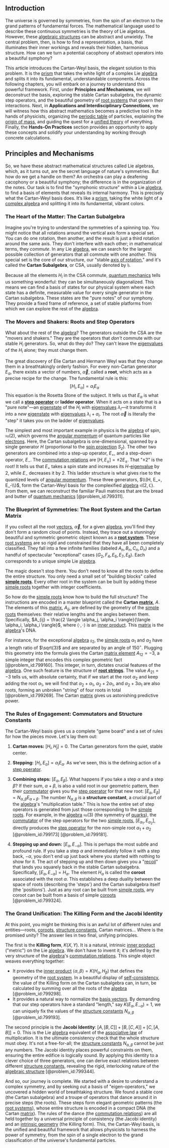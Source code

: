## Introduction
The universe is governed by symmetries, from the spin of an electron to the grand patterns of fundamental forces. The mathematical language used to describe these continuous symmetries is the theory of Lie algebras. However, these [algebraic structures](@article_id:138965) can be abstract and unwieldy. The central problem, then, is how to find a representation, a basis, that illuminates their inner workings and reveals their hidden, harmonious structure. How can we turn a potential cacophony of abstract operators into a beautiful symphony?

This article introduces the Cartan-Weyl basis, the elegant solution to this problem. It is the [prism](@article_id:167956) that takes the white light of a complex Lie [algebra](@article_id:155968) and splits it into its fundamental, understandable components. Across the following chapters, you will embark on a journey to understand this powerful framework. First, under **Principles and Mechanisms**, we will deconstruct the basis, exploring the stable Cartan subalgebra, the dynamic step operators, and the beautiful geometry of [root systems](@article_id:198476) that govern their interactions. Next, in **Applications and Interdisciplinary Connections**, we will witness how this abstract mathematics becomes a predictive tool in the hands of physicists, organizing the [periodic table](@article_id:138975) of particles, explaining the [origin of mass](@article_id:161258), and guiding the quest for a [unified theory](@article_id:160977) of everything. Finally, the **Hands-On Practices** section provides an opportunity to apply these concepts and solidify your understanding by working through concrete calculations.

## Principles and Mechanisms

So, we have these abstract mathematical structures called Lie algebras, which, as it turns out, are the secret language of nature's symmetries. But how do we get a handle on them? An orchestra can play a deafening cacophony or a beautiful symphony; the difference is in the organization of the notes. Our task is to find the "symphonic structure" within a Lie [algebra](@article_id:155968), to find a basis of elements that reveals its internal harmony. This is precisely what the Cartan-Weyl basis does. It’s like a [prism](@article_id:167956), taking the white light of a [complex algebra](@article_id:180179) and splitting it into its fundamental, vibrant colors.

### The Heart of the Matter: The Cartan Subalgebra

Imagine you're trying to understand the symmetries of a spinning top. You might notice that all rotations around the vertical axis form a special set. You can do one rotation, then another, and the result is just a third rotation around the same axis. They don't interfere with each other; in mathematical terms, they *commute*. In any Lie [algebra](@article_id:155968), we can search for the largest possible collection of generators that all commute with one another. This special set is the core of our structure, our "stable [axis of rotation](@article_id:186600)," and it's called the **Cartan Subalgebra**, or CSA, usually denoted by $\mathfrak{h}$.

Because all the elements $H_i$ in the CSA commute, [quantum mechanics](@article_id:141149) tells us something wonderful: they can be simultaneously diagonalized. This means we can find a basis of states for our physical system where each state has a definite, measurable value for every single generator in the Cartan subalgebra. These states are the "pure notes" of our symphony. They provide a fixed frame of reference, a set of stable platforms from which we can explore the rest of the [algebra](@article_id:155968).

### The Movers and Shakers: Roots and Step Operators

What about the rest of the [algebra](@article_id:155968)? The generators outside the CSA are the "movers and shakers." They are the operators that *don't* commute with our stable $H_i$ generators. So, what do they do? They can't leave the [eigenvalues](@article_id:146953) of the $H_i$ alone; they must change them.

The great discovery of Élie Cartan and Hermann Weyl was that they change them in a breathtakingly orderly fashion. For every non-Cartan generator $E_\alpha$, there exists a vector of numbers, $\vec{\alpha}$, called a **root**, which acts as a precise recipe for the change. The fundamental rule is this:
$$
[H_i, E_\alpha] = \alpha_i E_\alpha
$$
This equation is the Rosetta Stone of the subject. It tells us that $E_\alpha$ is what we call a **[step operator](@article_id:199497)** or **ladder operator**. When it acts on a state that is a "pure note"—an [eigenstate](@article_id:201515) of the $H_i$ with [eigenvalues](@article_id:146953) $\lambda_i$—it transforms it into a *new* [eigenstate](@article_id:201515) with [eigenvalues](@article_id:146953) $\lambda_i + \alpha_i$. The root $\vec{\alpha}$ is literally the "step" it takes you on the ladder of [eigenvalues](@article_id:146953).

The simplest and most important example in physics is the [algebra](@article_id:155968) of spin, $\mathfrak{su}(2)$, which governs the [angular momentum](@article_id:144331) of quantum particles like [electrons](@article_id:136939). Here, the Cartan subalgebra is one-dimensional, spanned by a single generator $H$ (proportional to the [spin projection](@article_id:183865) $S_z$). The other two generators are combined into a step-up operator, $E_+$, and a step-down operator, $E_-$. The [commutation relations](@article_id:136286) are $[H, E_\pm] = \pm 2 E_\pm$. That "$\pm 2$" is the root! It tells us that $E_+$ takes a spin state and increases its $H$-[eigenvalue](@article_id:154400) by 2, while $E_-$ decreases it by 2. This ladder structure is what gives rise to the quantized levels of [angular momentum](@article_id:144331). These three generators, $\\{H, E_+, E_-\\}$, form the Cartan-Weyl basis for the complexified [algebra](@article_id:155968) $\mathfrak{sl}(2, \mathbb{C})$. From them, we can reconstruct the familiar Pauli matrices that are the bread and butter of [quantum mechanics](@article_id:141149) [@problem_id:799311].

### The Blueprint of Symmetries: The Root System and the Cartan Matrix

If you collect all the root [vectors](@article_id:190854), $\vec{\alpha}$, for a given [algebra](@article_id:155968), you'll find they don't form a random cloud of points. Instead, they trace out a stunningly beautiful and symmetric geometric object known as a **[root system](@article_id:201668)**. These [root systems](@article_id:198476) are so rigid and constrained that they have all been completely classified. They fall into a few infinite families (labeled $A_n, B_n, C_n, D_n$) and a handful of spectacular "exceptional" cases ($G_2, F_4, E_6, E_7, E_8$). Each corresponds to a unique simple Lie [algebra](@article_id:155968).

The magic doesn't stop there. You don't need to know all the roots to define the entire structure. You only need a small set of "building blocks" called **[simple roots](@article_id:196921)**. Every other root in the system can be built by adding these [simple roots](@article_id:196921) together with integer coefficients.

So how do the [simple roots](@article_id:196921) know how to build the full structure? The instructions are encoded in a master blueprint called the **Cartan [matrix](@article_id:202118)**, $A$. The elements of this [matrix](@article_id:202118), $A_{ij}$, are defined by the geometry of the [simple roots](@article_id:196921) themselves: their relative lengths and the angles between them. Specifically, $A_{ij} = \frac{2 \langle \alpha_j, \alpha_i \rangle}{\langle \alpha_i, \alpha_i \rangle}$, where $\langle \cdot, \cdot \rangle$ is an [inner product](@article_id:138502). This [matrix](@article_id:202118) is the [algebra](@article_id:155968)'s DNA.

For instance, for the exceptional [algebra](@article_id:155968) $\mathfrak{g}_2$, the [simple roots](@article_id:196921) $\alpha_1$ and $\alpha_2$ have a length ratio of $\sqrt{3}$ and are separated by an angle of $150^\circ$. Plugging this geometry into the formula gives the Cartan [matrix element](@article_id:135766) $A_{12} = -3$, a simple integer that encodes this complex geometric fact [@problem_id:799160]. This integer, in turn, dictates crucial features of the [algebra](@article_id:155968). One such feature is the structure of **[root strings](@article_id:179790)**. The value $A_{21} = -3$ tells us, with absolute certainty, that if we start at the root $\alpha_2$ and keep adding the root $\alpha_1$, we will find that $\alpha_2+\alpha_1$, $\alpha_2+2\alpha_1$, and $\alpha_2+3\alpha_1$ are also roots, forming an unbroken "string" of four roots in total [@problem_id:799269]. The Cartan [matrix](@article_id:202118) gives us astonishing predictive power.

### The Rules of Engagement: Commutators and Structure Constants

The Cartan-Weyl basis gives us a complete "game board" and a set of rules for how the pieces move. Let's lay them out:

1.  **Cartan moves:** $[H_i, H_j] = 0$. The Cartan generators form the quiet, stable center.

2.  **Stepping:** $[H_i, E_\alpha] = \alpha_i E_\alpha$. As we've seen, this is the defining action of a [step operator](@article_id:199497).

3.  **Combining steps:** $[E_\alpha, E_\beta]$. What happens if you take a step $\alpha$ and a step $\beta$? If their sum, $\alpha+\beta$, is also a valid root in our geometric pattern, then their [commutator](@article_id:138304) gives you the [step operator](@article_id:199497) for that new root: $[E_\alpha, E_\beta] = N_{\alpha,\beta} E_{\alpha+\beta}$. The number $N_{\alpha,\beta}$ is a **structure constant**, a crucial part of the [algebra](@article_id:155968)'s "multiplication table." This is how the entire set of step operators is generated from just those corresponding to the [simple roots](@article_id:196921). For example, in the [algebra](@article_id:155968) $\mathfrak{su}(3)$ (the symmetry of [quarks](@article_id:152108)), the [commutator](@article_id:138304) of the step operators for the two [simple roots](@article_id:196921), $[E_{\alpha_1}, E_{\alpha_2}]$, directly produces the [step operator](@article_id:199497) for the non-simple root $\alpha_1+\alpha_2$ [@problem_id:799173] [@problem_id:799181].

4.  **Stepping up and down:** $[E_\alpha, E_{-\alpha}]$. This is perhaps the most subtle and profound rule. If you take a step $\alpha$ and immediately follow it with a step back, $-\alpha$, you don't end up just back where you started with nothing to show for it. The act of stepping up and then down gives you a "[recoil](@article_id:163947)" that lands you squarely back in the stable Cartan subalgebra. Specifically, $[E_\alpha, E_{-\alpha}] = H_\alpha$. The element $H_\alpha$ is called the **coroot** associated with the root $\alpha$. This establishes a deep duality between the space of roots (describing the 'steps') and the Cartan subalgebra itself (the 'positions'). Just as any root can be built from [simple roots](@article_id:196921), any coroot can be built from a basis of simple [coroots](@article_id:192844) [@problem_id:799324].

### The Grand Unification: The Killing Form and the Jacobi Identity

At this point, you might be thinking this is an awful lot of different rules and entities—roots, [coroots](@article_id:192844), [structure constants](@article_id:157466), Cartan matrices... Where is the promised unity? The answer lies in two final, unifying principles.

The first is the **Killing form**, $K(X,Y)$. It is a natural, intrinsic [inner product](@article_id:138502) ("metric") on the Lie [algebra](@article_id:155968). We don't have to invent it; it's defined by the very structure of the [algebra](@article_id:155968)'s [commutation relations](@article_id:136286). This single object weaves everything together:
-   It provides the [inner product](@article_id:138502) $\langle\alpha, \beta\rangle = K(H_\alpha, H_\beta)$ that defines the geometry of the [root system](@article_id:201668). In a beautiful display of [self-consistency](@article_id:160395), the value of the Killing form on the Cartan subalgebra can, in turn, be calculated by summing over all the roots of the [algebra](@article_id:155968) [@problem_id:799298].
-   It provides a natural way to normalize the [basis vectors](@article_id:147725). By demanding that our step operators have a standard "length," say $K(E_\alpha, E_{-\alpha}) = 1$, we can uniquely fix the values of the [structure constants](@article_id:157466) $N_{\alpha,\beta}$ [@problem_id:799193].

The second principle is the **Jacobi Identity**: $[A, [B, C]] + [B, [C, A]] + [C, [A, B]] = 0$. This is the Lie [algebra](@article_id:155968) equivalent of the [associative law](@article_id:164975) of multiplication. It is the ultimate consistency check that the whole structure must obey. It's not a free-for-all; the [structure constants](@article_id:157466) $N_{\alpha,\beta}$ cannot be just any numbers. The Jacobi identity places powerful constraints on them, ensuring the entire edifice is logically sound. By applying this identity to a clever choice of three generators, one can derive exact relations between different [structure constants](@article_id:157466), revealing the rigid, interlocking nature of the [algebraic structure](@article_id:136558) [@problem_id:799344].

And so, our journey is complete. We started with a desire to understand a complex symmetry, and by seeking out a basis of "eigen-operators," we uncovered a hidden world of breathtaking structure. We found a stable core (the Cartan subalgebra) and a troupe of operators that dance around it in precise steps (the roots). These steps form elegant geometric patterns (the [root systems](@article_id:198476)), whose entire structure is encoded in a compact DNA (the Cartan [matrix](@article_id:202118)). The rules of the dance (the [commutation relations](@article_id:136286)) are all held together by a universal principle of consistency (the Jacobi identity) and an [intrinsic geometry](@article_id:158294) (the Killing form). This, the Cartan-Weyl basis, is the unified and beautiful framework that allows physicists to harness the power of symmetry, from the spin of a single electron to the grand classification of the universe's fundamental particles.

